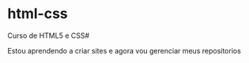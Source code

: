 # html-css
 Curso de HTML5 e CSS#

 Estou aprendendo a criar sites e agora vou gerenciar meus repositorios
 
